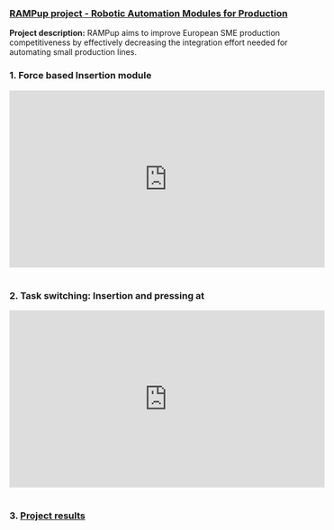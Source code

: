 ### [RAMPup project - Robotic Automation Modules for Production](https://rampupproject.eu/)


**Project description:**
RAMPup aims to improve European SME production competitiveness by effectively decreasing the integration effort needed for automating small production lines.


### 1. Force based Insertion module

<iframe width="560" height="315" src="https://www.youtube.com/embed/4QvqkgiVI1A" title="YouTube video player" frameborder="0" allow="accelerometer; autoplay; clipboard-write; encrypted-media; gyroscope; picture-in-picture" allowfullscreen></iframe>
<br><br>

### 2. Task switching: Insertion and pressing at
<iframe width="560" height="315" src="https://www.youtube.com/embed/J0q21_40RTQ" title="YouTube video player" frameborder="0" allow="accelerometer; autoplay; clipboard-write; encrypted-media; gyroscope; picture-in-picture" allowfullscreen></iframe>
<br><br>

### 3. [Project results](https://rampupproject.eu/media/1076/modular-robot-cell-for-multiple-preassembly-processes-in-the-production-of-roof-windows-and-roller-shutters_draft.pdf)


<!-- ### 4. Provide a basis for further data collection through surveys or experiments

Sed ut perspiciatis unde omnis iste natus error sit voluptatem accusantium doloremque laudantium, totam rem aperiam, eaque ipsa quae ab illo inventore veritatis et quasi architecto beatae vitae dicta sunt explicabo.  -->

<!-- For more details see [GitHub Flavored Markdown](https://guides.github.com/features/mastering-markdown/). -->
